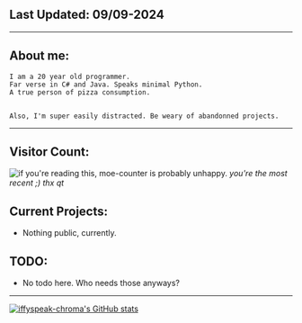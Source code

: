 ## Last Updated: 09/09-2024
<hr>

## About me:
```
I am a 20 year old programmer. 
Far verse in C# and Java. Speaks minimal Python. 
A true person of pizza consumption.


Also, I'm super easily distracted. Be weary of abandonned projects.
```
<hr>

## Visitor Count:
<img src="https://count.getloli.com/get/@:iffyspeak-chroma?theme=rule34" alt="if you're reading this, moe-counter is probably unhappy." />
<em>you're the most recent ;) thx qt</em><br>

## Current Projects:
- Nothing public, currently.

## TODO:
- No todo here. Who needs those anyways?

<hr>

[![iffyspeak-chroma's GitHub stats](https://github-readme-stats.vercel.app/api?username=iffyspeak-chroma&show_icons=true&theme=dark)](https://github.com/iffyspeak-chroma)

<!---
iffyspeak-chroma/iffyspeak-chroma is a ✨ special ✨ repository because its `README.md` (this file) appears on your GitHub profile.
You can click the Preview link to take a look at your changes.
--->
